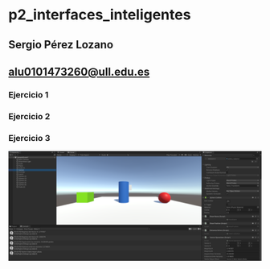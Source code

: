 # p2_interfaces_inteligentes

## Sergio Pérez Lozano
## alu0101473260@ull.edu.es

### Ejercicio 1
### Ejercicio 2
### Ejercicio 3

![Captura Ejer 3](https://github.com/SergioPerezLoza/p2_interfaces_inteligentes/blob/main/ejer3.PNG)
